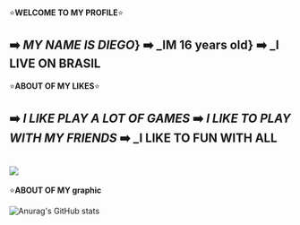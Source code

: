 ⭐**WELCOME TO MY PROFILE**⭐

➡️ _MY NAME IS DIEGO_}
➡️ _IM 16 years old}
➡️ _I LIVE ON BRASIL
----------------------------
⭐**ABOUT OF MY LIKES**⭐

➡️ _I LIKE PLAY A LOT OF GAMES_
➡️ _I LIKE TO PLAY WITH MY FRIENDS_
➡️ _I LIKE TO FUN WITH ALL
----------------------------
![](https://media1.tenor.com/m/KqGmy61ksqoAAAAC/hollow-knight.gif)
---------------------------
⭐**ABOUT OF MY graphic**


![Anurag's GitHub stats](https://github-readme-stats.vercel.app/api?username=diegoo080717AL&show_icons=true&theme=merko)
